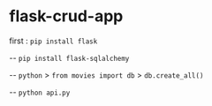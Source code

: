 # flask-crud-app

first : `pip install flask`

-- `pip install flask-sqlalchemy`

--
`python` >
`from movies import db` >
`db.create_all()`

-- `python api.py`
